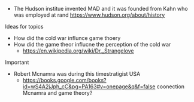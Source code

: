  -  The Hudson institue invented MAD and it was founded from Kahn who was employed at rand https://www.hudson.org/about/history


Ideas for topics
 - How did the cold war influnce game thoery
 - How did the game theor influcne the perception of the cold war
	  - https://en.wikipedia.org/wiki/Dr._Strangelove


Important
 - Robert Mcnamra was during this timestratigist USA
	 - https://books.google.com/books?id=wS4A2jJph_cC&pg=PA163#v=onepage&q&f=false coonection Mcnamra and game theory?
<!--stackedit_data:
eyJoaXN0b3J5IjpbMTk3Nzc2ODYxNCwtMTkzNDgwNTEzMSwxOD
UxNjE0OTA5XX0=
-->